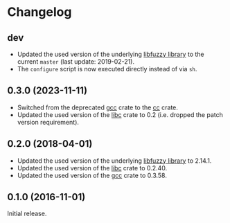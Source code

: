 Changelog
=========

dev
---

* Updated the used version of the underlying [libfuzzy
  library](https://ssdeep-project.github.io/ssdeep/) to the current `master`
  (last update: 2019-02-21).
* The `configure` script is now executed directly instead of via `sh`.

0.3.0 (2023-11-11)
------------------

* Switched from the deprecated [gcc](https://crates.io/crates/gcc) crate to
  the [cc](https://crates.io/crates/cc) crate.
* Updated the used version of the [libc](https://crates.io/crates/libc) crate
  to 0.2 (i.e. dropped the patch version requirement).

0.2.0 (2018-04-01)
------------------

* Updated the used version of the underlying [libfuzzy
  library](https://ssdeep-project.github.io/ssdeep/) to 2.14.1.
* Updated the used version of the [libc](https://crates.io/crates/libc) crate
  to 0.2.40.
* Updated the used version of the [gcc](https://crates.io/crates/gcc) crate to
  0.3.58.

0.1.0 (2016-11-01)
------------------

Initial release.
